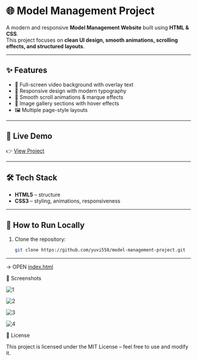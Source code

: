 # 🌐 Model Management Project  

A modern and responsive **Model Management Website** built using **HTML & CSS**.  
This project focuses on **clean UI design, smooth animations, scrolling effects, and structured layouts**.  

---

## ✨ Features  
- 🎥 Full-screen video background with overlay text  
- 🎨 Responsive design with modern typography  
- 🔄 Smooth scroll animations & marque effects  
- 📸 Image gallery sections with hover effects  
- 🖼️ Multiple page-style layouts  

---

## 🚀 Live Demo  
👉 [View Project](https://yuvi558.github.io/model-management-project/)  


---

## 🛠️ Tech Stack  
- **HTML5** – structure  
- **CSS3** – styling, animations, responsiveness  

---

## 📂 How to Run Locally  
1. Clone the repository:  
   ```bash
   git clone https://github.com/yuvi558/model-management-project.git

---

-> OPEN  [index.html](https://github.com/yuvi558/model-management-project/blob/main/Code/index.html)

📸 Screenshots

![1](https://github.com/user-attachments/assets/50fc85d2-3777-4cdf-afe7-26728137843b)



![2](https://github.com/user-attachments/assets/f85f991a-d049-4135-88a8-1d0d773efa33)


![3](https://github.com/user-attachments/assets/da62d611-c996-4fdc-bacd-17945b9d9057)

![4](https://github.com/user-attachments/assets/3b08fe95-6966-457e-9fc2-4be322c473ec)



📜 License

This project is licensed under the MIT License – feel free to use and modify it.


